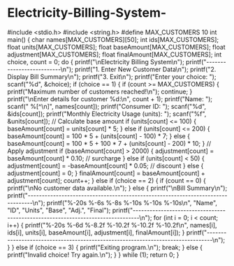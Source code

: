 # Electricity-Billing-System-
#include <stdio.h> #include <string.h>  #define MAX_CUSTOMERS 10  int main() {     char names[MAX_CUSTOMERS][50];     int ids[MAX_CUSTOMERS];     float units[MAX_CUSTOMERS];     float baseAmount[MAX_CUSTOMERS];     float adjustment[MAX_CUSTOMERS];     float finalAmount[MAX_CUSTOMERS];      int choice, count = 0;      do {         printf("\nElectricity Billing System\n");         printf("--------------------------\n");         printf("1. Enter New Customer Data\n");         printf("2. Display Bill Summary\n");         printf("3. Exit\n");         printf("Enter your choice: ");         scanf("%d", &choice);          if (choice == 1) {             if (count >= MAX_CUSTOMERS) {                 printf("Maximum number of customers reached!\n");                 continue;             }              printf("\nEnter details for customer %d:\n", count + 1);             printf("Name: ");             scanf(" %[^\n]", names[count]);             printf("Consumer ID: ");             scanf("%d", &ids[count]);             printf("Monthly Electricity Usage (units): ");             scanf("%f", &units[count]);              // Calculate base amount             if (units[count] <= 100) {                 baseAmount[count] = units[count] * 5;             } else if (units[count] <= 200) {                 baseAmount[count] = 100 * 5 + (units[count] - 100) * 7;             } else {                 baseAmount[count] = 100 * 5 + 100 * 7 + (units[count] - 200) * 10;             }              // Apply adjustment             if (baseAmount[count] > 2000) {                 adjustment[count] = baseAmount[count] * 0.10; // surcharge             } else if (units[count] < 50) {                 adjustment[count] = -baseAmount[count] * 0.05; // discount             } else {                 adjustment[count] = 0;             }              finalAmount[count] = baseAmount[count] + adjustment[count];             count++;          } else if (choice == 2) {             if (count == 0) {                 printf("\nNo customer data available.\n");             } else {                 printf("\nBill Summary\n");                 printf("--------------------------------------------------------------------------------\n");                 printf("%-20s %-6s %-8s %-10s %-10s %-10s\n", "Name", "ID", "Units", "Base", "Adj.", "Final");                 printf("--------------------------------------------------------------------------------\n");                  for (int i = 0; i < count; i++) {                     printf("%-20s %-6d %-8.2f %-10.2f %-10.2f %-10.2f\n",                            names[i], ids[i], units[i],                            baseAmount[i], adjustment[i], finalAmount[i]);                 }                 printf("--------------------------------------------------------------------------------\n");             }          } else if (choice == 3) {             printf("Exiting program.\n");             break;         } else {             printf("Invalid choice! Try again.\n");         }      } while (1);      return 0; }
